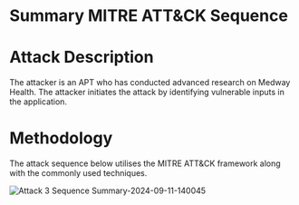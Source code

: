 # Summary MITRE ATT&CK Sequence

# Attack Description

The attacker is an APT who has conducted advanced research on Medway Health. The attacker initiates the attack by identifying vulnerable inputs in the application. 


# Methodology

The attack sequence below utilises the MITRE ATT&CK framework along with the commonly used techniques. 


![Attack 3 Sequence Summary-2024-09-11-140045](https://github.com/user-attachments/assets/08266c8f-de68-4596-9ef7-1c520b4bfc59)
